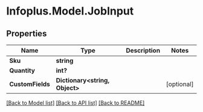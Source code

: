 # Infoplus.Model.JobInput
## Properties

Name | Type | Description | Notes
------------ | ------------- | ------------- | -------------
**Sku** | **string** |  | 
**Quantity** | **int?** |  | 
**CustomFields** | **Dictionary&lt;string, Object&gt;** |  | [optional] 

[[Back to Model list]](../README.md#documentation-for-models) [[Back to API list]](../README.md#documentation-for-api-endpoints) [[Back to README]](../README.md)


